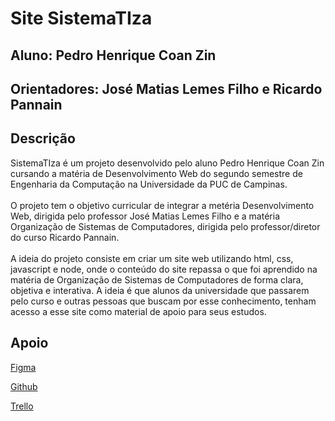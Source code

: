 # **Site SistemaTIza**
## Aluno: Pedro Henrique Coan Zin
## Orientadores: José Matias Lemes Filho e Ricardo Pannain

## Descrição

  SistemaTIza é um projeto desenvolvido pelo aluno Pedro Henrique Coan Zin cursando a matéria de Desenvolvimento Web do segundo semestre de Engenharia da Computação na Universidade da PUC de Campinas. <br>
  <br>
  O projeto tem o objetivo curricular de integrar a metéria Desenvolvimento Web, dirigida pelo professor José Matias Lemes Filho e a matéria Organização de Sistemas de Computadores, dirigida pelo professor/diretor do curso Ricardo Pannain. <br>
  <br>
  A ideia do projeto consiste em criar um site web utilizando html, css, javascript e node, onde o conteúdo do site repassa o que foi aprendido na matéria de Organização de Sistemas de Computadores de forma clara, objetiva e interativa. A ideia é que alunos da universidade que passarem pelo curso e outras pessoas que buscam por esse conhecimento, tenham acesso a esse site como material de apoio para seus estudos. <br>

## Apoio 

  [Figma](https://www.figma.com/design/oAWsGuzdcZCts3ZSqjN3Ku/Projeto-Integrador?node-id=1-5&m=dev&t=1XEFGNzMoneLCO9k-1)

  [Github](https://github.com/ZinPedro/SistemaTIza)
  
  [Trello](https://trello.com/b/OkUVAAtK/projeto-integrador-desenvolvimentowebpucc2024)
